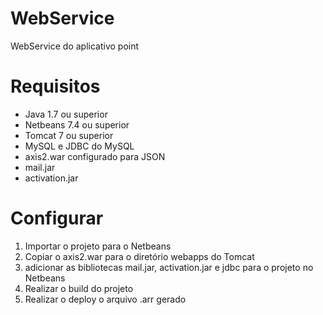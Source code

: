WebService
==========

WebService do aplicativo point

# Requisitos

* Java 1.7 ou superior
* Netbeans 7.4 ou superior
* Tomcat 7 ou superior
* MySQL e JDBC do MySQL
* axis2.war configurado para JSON
* mail.jar
* activation.jar

# Configurar

1. Importar o projeto para o Netbeans
2. Copiar o axis2.war para o diretório webapps do Tomcat
3. adicionar as bibliotecas mail.jar, activation.jar e jdbc para o projeto no Netbeans
4. Realizar o build do projeto
5. Realizar o deploy o arquivo .arr gerado
